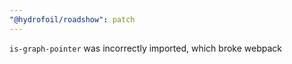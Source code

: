 ```yaml
---
"@hydrofoil/roadshow": patch
---
```


`is-graph-pointer` was incorrectly imported, which broke webpack
